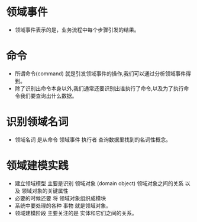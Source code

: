 # 领域事件

- 领域事件表示的是，业务流程中每个步骤引发的结果。

# 命令

- 所谓命令(command) 就是引发领域事件的操作,我们可以通过分析领域事件得到。
- 除了识别出命令本身以外,我们通常还要识别出谁执行了命令,以及为了执行命令我们要查询出什么数据。

# 识别领域名词

- 领域名词 是从命令 领域事件 执行者 查询数据里找到的名词性概念。

# 领域建模实践

- 建立领域模型 主要是识别 领域对象 (domain object) 领域对象之间的关系 以及 领域对象的关键属性
- 必要的时候还要 将 领域对象组织成模块
- 系统中要处理的各种 事物 就是领域对象。
- 领域建模阶段 主要关注的是 实体和它们之间的关系。
